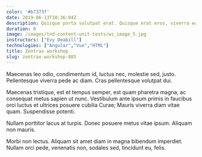 ```yaml
---
color: '#b7373f'
date: 2019-06-13T10:36:04Z
description: Quisque porta volutpat erat. Quisque erat eros, viverra eget, congue eget, semper rutrum, nulla.
duration: 8
image: /images/tnd-content-unit-tests/ws_image_5.jpg
instructors: ["Evy Deabill"]
technologies: ["Angular","Vue","HTML"]
title: Zontrax workshop
slug: zontrax-workshop-885
---
```

Maecenas leo odio, condimentum id, luctus nec, molestie sed, justo. Pellentesque viverra pede ac diam. Cras pellentesque volutpat dui.

Maecenas tristique, est et tempus semper, est quam pharetra magna, ac consequat metus sapien ut nunc. Vestibulum ante ipsum primis in faucibus orci luctus et ultrices posuere cubilia Curae; Mauris viverra diam vitae quam. Suspendisse potenti.

Nullam porttitor lacus at turpis. Donec posuere metus vitae ipsum. Aliquam non mauris.

Morbi non lectus. Aliquam sit amet diam in magna bibendum imperdiet. Nullam orci pede, venenatis non, sodales sed, tincidunt eu, felis.
